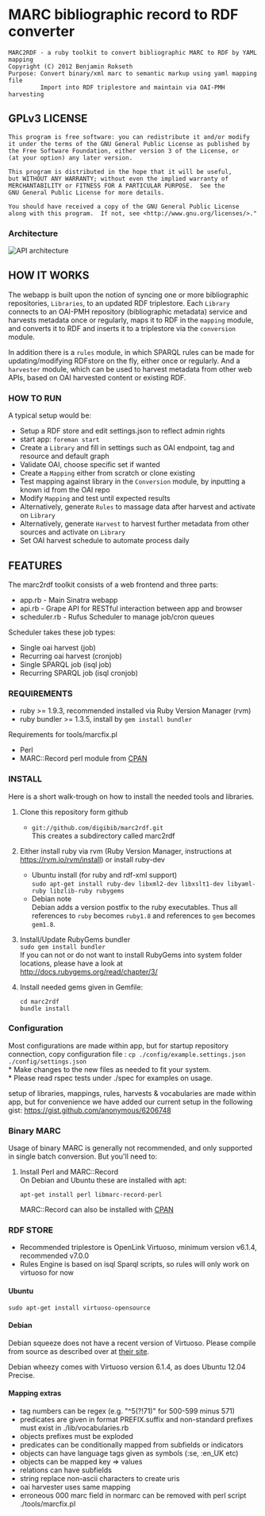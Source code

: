 # MARC bibliographic record to RDF converter

    MARC2RDF - a ruby toolkit to convert bibliographic MARC to RDF by YAML mapping
    Copyright (C) 2012 Benjamin Rokseth
    Purpose: Convert binary/xml marc to semantic markup using yaml mapping file
             Import into RDF triplestore and maintain via OAI-PMH harvesting

## GPLv3 LICENSE
    
    This program is free software: you can redistribute it and/or modify
    it under the terms of the GNU General Public License as published by
    the Free Software Foundation, either version 3 of the License, or
    (at your option) any later version.

    This program is distributed in the hope that it will be useful,
    but WITHOUT ANY WARRANTY; without even the implied warranty of
    MERCHANTABILITY or FITNESS FOR A PARTICULAR PURPOSE.  See the
    GNU General Public License for more details.

    You should have received a copy of the GNU General Public License
    along with this program.  If not, see <http://www.gnu.org/licenses/>."

### Architecture
![API architecture](https://github.com/digibib/marc2rdf/raw/sinatra_app/doc/schematics.png)

## HOW IT WORKS

The webapp is built upon the notion of syncing one or more bibliographic repositories, `Libraries`, to an updated 
RDF triplestore. Each `Library` connects to an OAI-PMH repository (bibliographic metadata) service and harvests 
metadata once or regularly, maps it to RDF in the `mapping` module, and converts it to RDF and inserts it to
a triplestore via the `conversion` module.

In addition there is a `rules` module, in which SPARQL rules can be made for updating/modifying RDFstore on the fly, 
either once or regularly. And a `harvester` module, which can be used to harvest metadata from other web APIs, 
based on OAI harvested content or existing RDF.

### HOW TO RUN

A typical setup would be:

* Setup a RDF store and edit settings.json to reflect admin rights
* start app: `foreman start`
* Create a `Library` and fill in settings such as OAI endpoint, tag and resource and default graph
* Validate OAI, choose specific set if wanted
* Create a `Mapping` either from scratch or clone existing
* Test mapping against library in the `Conversion` module, by inputting a known id from the OAI repo
* Modify `Mapping` and test until expected results
* Alternatively, generate `Rules` to massage data after harvest and activate on `Library`
* Alternatively, generate `Harvest` to harvest further metadata from other sources and activate on `Library`
* Set OAI harvest schedule to automate process daily 


## FEATURES

The marc2rdf toolkit consists of a web frontend and three parts:

* app.rb       - Main Sinatra webapp
* api.rb       - Grape API for RESTful interaction between app and browser 
* scheduler.rb - Rufus Scheduler to manage job/cron queues

Scheduler takes these job types:
* Single oai harvest (job)
* Recurring oai harvest (cronjob)
* Single SPARQL job (isql job) 
* Recurring SPARQL job (isql cronjob)


### REQUIREMENTS

* ruby >= 1.9.3, recommended installed via Ruby Version Manager (rvm)
* ruby bundler >= 1.3.5, install by `gem install bundler`

Requirements for tools/marcfix.pl

 * Perl
 * MARC::Record perl module from [CPAN](http://search.cpan.org/~gmcharlt/MARC-Record-2.0.3/lib/MARC/Record.pm)

### INSTALL

Here is a short walk-trough on how to install the needed tools and libraries.

1. Clone this repository form github  
	* ```git://github.com/digibib/marc2rdf.git```  
	This creates a subdirectory called marc2rdf

1. Either install ruby via rvm (Ruby Version Manager, instructions at https://rvm.io/rvm/install) or install ruby-dev  
	*  Ubuntu install (for ruby and rdf-xml support)  
	```sudo apt-get install ruby-dev libxml2-dev libxslt1-dev libyaml-ruby libzlib-ruby rubygems```  
	* Debian note  
	Debian adds a version postfix to the ruby executables. Thus all references to `ruby` becomes 
	`ruby1.8` and references to `gem` becomes `gem1.8`.

1. Install/Update RubyGems bundler  
	```sudo gem install bundler```  
	If you can not or do not want to install RubyGems into system folder locations, please have a look at 
	http://docs.rubygems.org/read/chapter/3/

1. Install needed gems given in Gemfile:  
	```
	cd marc2rdf
	bundle install
	```

### Configuration

  Most configurations are made within app, but for startup repository connection, copy configuration file  :
	```
	cp ./config/example.settings.json ./config/settings.json
	```  
	* Make changes to the new files as needed to fit your system.  
	* Please read rspec tests under ./spec for examples on usage.  

  setup of libraries, mappings, rules, harvests & vocabularies are made within app, 
  but for convenience we have added our current setup in the following gist:
  https://gist.github.com/anonymous/6206748

### Binary MARC
  
Usage of binary MARC is generally not recommended, and only supported in single batch conversion. But you'll need to:

1. Install Perl and MARC::Record  
	On Debian and Ubuntu these are installed with apt:  
	```
	apt-get install perl libmarc-record-perl
	```  
	MARC::Record can also be installed with 
	[CPAN](http://search.cpan.org/~gmcharlt/MARC-Record-2.0.3/lib/MARC/Record.pm)  

### RDF STORE

 * Recommended triplestore is OpenLink Virtuoso, minimum version v6.1.4, recommended v7.0.0
 * Rules Engine is based on isql Sparql scripts, so rules will only work on virtuoso for now 

#### Ubuntu

```
sudo apt-get install virtuoso-opensource
```

#### Debian

Debian squeeze does not have a recent version of Virtuoso. Please compile from source as described 
over at [their site](http://virtuoso.openlinksw.com/dataspace/dav/wiki/Main/VOSDebianNotes). 

Debian wheezy comes with Virtuoso version 6.1.4, as does Ubuntu 12.04 Precise.

#### Mapping extras

* tag numbers can be regex (e.g. "^5(?!71)" for 500-599 minus 571)
* predicates are given in format PREFIX.suffix and non-standard prefixes must exist in ./lib/vocabularies.rb
* objects prefixes must be exploded 
* predicates can be conditionally mapped from subfields or indicators
* objects can have language tags given as symbols (:se, :en_UK etc)
* objects can be mapped key => values
* relations can have subfields
* string replace non-ascii characters to create uris
* oai harvester uses same mapping
* erroneous 000 marc field in normarc can be removed with perl script ./tools/marcfix.pl

